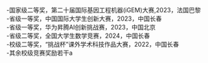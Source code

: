 -国家级二等奖，第二十届国际基因工程机器(iGEM)大赛,2023，法国巴黎\
-省级一等奖，中国国际大学生创新大赛，2023，中国长春\
-省级一等奖，华为昇腾AI创新挑战赛，2023，中国北京\
-省级二等奖，全国大学生数学竞赛，2024，中国长春\
-校级二等奖，“挑战杯”课外学术科技作品大赛，2022，中国长春\
-其余校级竞赛奖励若干a

